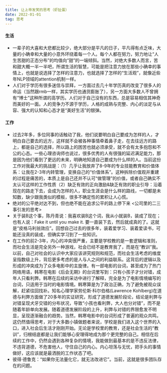 ```yaml
---
title: 让上帝发笑的思考（虾扯蛋）
date: 2022-01-01
tag: 思考
---
```

#### 生活
- 一辈子的大喜和大悲都比较少，绝大部分是平凡的日子，平凡得有点乏味，大量的小确幸和大量的小意外环绕着每一个人。每个人都在努力，努力地让“人生苦甜的正态分布”的均值向“甜”的一端倾斜。当然，对绝大多数人而言，苦和甜大概一半一半吧，所谓生活的智慧，可能是把注意力放在那些小确幸的事情上，也就是说选择了怎样的注意力，也就选择了怎样的“生活观”，就像近些年NLP领域的attention机制一样。
- 人们对于学历有很多迷信与崇拜，一方面过去几十年学历真的改变了很多人的命运（当然跟rmb一样，其实学历也通货膨胀了），另一方面大多数人不曾拥有“博士”这种所谓的高学历。人们对于自己没有的东西，总是容易相信其神奇而美好的一面。人的竞争力不源于学历，人格的成熟与完整、内心的淡定与从容、强大的认知和心态才是“美好生活”的银弹。
#### 工作
- 过去2年多，多位同事的话触动了我，他们说要明白自己要成为怎样的人，才明白自己要去的远方，这样就不会被各种事情牵着鼻子走，在去往远方的路上，都是自己的选择，所以路上的困苦也就必须承受，就不会有太多抱怨和不公的心态。一些心理咨询师也说过，很多优秀的人有很强的延迟满足能力，那是因为他们看到了更远的未来，明确地知道自己要成为什么样的人。当前这份工作对我最大的挑战是：（1）几乎让我放弃了8-9年的专业技能教育和价值体系：让我在2-3年内转管理，变换自己的“价值体系”。这种拆除价值观并重建的过程是痛苦的，本质上是自己还并不认可“做管理”的价值，或者自己确实不太认可这样的工作性质（2）缺乏有效的正向激励&缺乏有效的职业引导：沿着现在的路走下去，会成为怎样的人，职业生涯会是什么样的路线，一切都是未知数，缺少跟我类似的模板，很多不确定性的累积让人心慌。
- 绝对的公平绝对达不到，但也绝不能在追求公平的路上停下来 <公司里的二三事引发的思考>
- 关于装B这个事，陈丹青说：我喜欢装B这个词，我从小就装B，装成了现在；也有人说：Fake it until you make it. 要一直装下去，然后就成真的了。这就是“皮格马利翁效应”。回想自己过去的很多年，装着爱学习、装着爱读书，可能还没真的装成，但确实学习到了一些知识。
- 在工作的前2-3年，内心的冲突很严重，主要是学校教的是一套逻辑和准则，而社会生活是完全另外一种游戏，社会已经不是教育我了，而是在“教训”我。以前，自己对社会的认识中大家应该讲究规则和规范，而社会生活考虑的维度呈指数级上升，背后更多考虑的是人与人之间的利益联系。这背后的逻辑以及形成的冲突成为了众多电影中的主旋律。有一部电影的台词，甚至成为了热门网络用语，韩寒在电影《后会无期》的台词里写到：只有小孩子才分对错，成年人只看利弊。韩寒在后续的采访中进行了解释，完全是为了电影情境编写的台词，只适用于当时的电影情境。韩寒算是为了政治正确，为了避免被观众误解，赶紧往回找补。知名心理学家劳伦斯·科尔伯格(Lawrence Kohlberg)在道德与利弊方面做了20多年的实证研究，形成了道德发展阶段论，结论是利弊与对错呈现犬牙交错的分布状况，导致“小孩也看利弊，大人也分对错”，而不是随着年龄单向发展。随着道德发展阶段的上升，利弊与对错的界限愈发不明显，呈现逐渐融合的趋势。当然，韩寒电影中的台词形成了普遍的观众共鸣，这仍然值得思考，对于大多数小镇做题者来说，学校是我们进入这个世界的入口，进入社会后生活才刚刚开始。无论是学校里的教育，还是社会生活的“教训”，归根结底都是让我们能够心安理得地成为那个更完整的自己。相信在后续的工作中，仍然会遇到各种复杂的情境，我能做到最基本的是不违反法律，不违背道德，不危害他人，守住自己的内心。内心坦荡与无忧，把手头的事情做好，这应该就是最洒脱的工作状态了吧。
- 彼得·德鲁克：“如果你无法量化它，就无法改进它”。当前，这就是很多团队存在的问题。